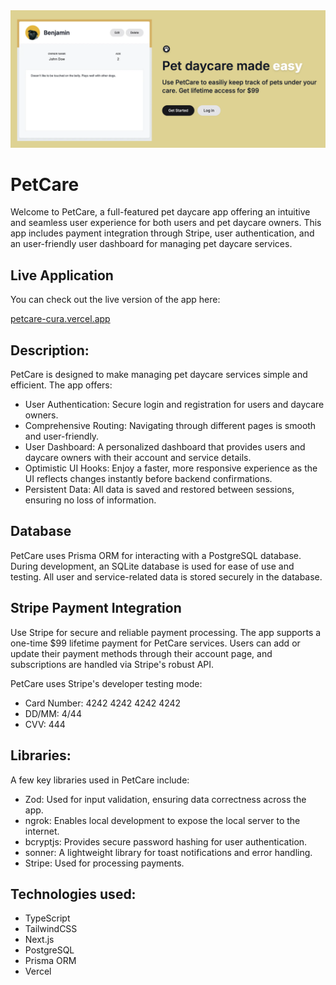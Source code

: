 <img src="https://github.com/ZeinMukhanov/petcare/blob/master/public/Demo.png">

# PetCare
Welcome to PetCare, a full-featured pet daycare app offering an intuitive and seamless user experience for both users and pet daycare owners. This app includes payment integration through Stripe, user authentication, and an user-friendly user dashboard for managing pet daycare services.

## Live Application

You can check out the live version of the app here:

[petcare-cura.vercel.app](https://petcare-cura.vercel.app)

## Description:
PetCare is designed to make managing pet daycare services simple and efficient. The app offers:

- User Authentication: Secure login and registration for users and daycare owners.
- Comprehensive Routing: Navigating through different pages is smooth and user-friendly.
- User Dashboard: A personalized dashboard that provides users and daycare owners with their account and service details.
- Optimistic UI Hooks: Enjoy a faster, more responsive experience as the UI reflects changes instantly before backend confirmations.
- Persistent Data: All data is saved and restored between sessions, ensuring no loss of information.

## Database

PetCare uses Prisma ORM for interacting with a PostgreSQL database. During development, an SQLite database is used for ease of use and testing. All user and service-related data is stored securely in the database.

## Stripe Payment Integration

Use Stripe for secure and reliable payment processing. The app supports a one-time $99 lifetime payment for PetCare services. Users can add or update their payment methods through their account page, and subscriptions are handled via Stripe's robust API.

PetCare uses Stripe's developer testing mode:
- Card Number: 4242 4242 4242 4242
- DD/MM: 4/44
- CVV: 444

## Libraries:
A few key libraries used in PetCare include:

- Zod: Used for input validation, ensuring data correctness across the app.
- ngrok: Enables local development to expose the local server to the internet.
- bcryptjs: Provides secure password hashing for user authentication.
- sonner: A lightweight library for toast notifications and error handling.
- Stripe: Used for processing payments.

## Technologies used:
- TypeScript
- TailwindCSS
- Next.js
- PostgreSQL
- Prisma ORM
- Vercel



